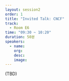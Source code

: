 ```yaml
---
layout: session2
order: 1
title: "Invited Talk: CNCF"
track:
  - Room E6
time: "09:30 ~ 10:20"
duration: 50분
speakers:
  - name: 
    org: 
    desc: 
    image: 
---
```

(TBD)
